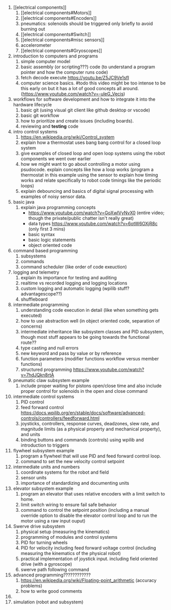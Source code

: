 1. [[electrical components]]
	1. [[electrical components#Motors]]
	3. [[electrical components#Encoders]]
	4. pneumatics: solenoids should be triggered only briefly to avoid burning out
	5. [[electrical components#Switch]]
	6. [[electrical components#misc sensors]]
	7. accelerometer
	8. [[electrical components#Gryoscopes]]
2. introduction to computers and programs
	1. simple computer model
	2. basic assembly (or scripting???) code (to understand a program pointer and how the computer runs code)
	3. fetch decode execute https://youtu.be/Z5JC9Ve1sfI
	4. computer science basics. #todo this video might be too intense to be this early on but it has a lot of good concepts all around. (https://www.youtube.com/watch?v=-uleG_Vecis)
3. workflows for software development and how to integrate it into the hardware lifecycle
	1. basic git (using visual git client like github desktop or vscode)
	2. basic git workflow
	3. how to prioritize and create issues (including boards).
	4. reviewing and **testing** code
4. intro control systems
	1.  https://en.wikipedia.org/wiki/Control_system
	2. explain how a thermostat uses bang bang control for a closed loop system
	3. give examples of closed loop and open loop systems using the robot components we went over earlier
	4. how we might want to go about controlling a motor using psudocode. explain concepts like how a loop works (program a thermostat in this example using the sensor to explain how timing works and relate specifically to robot code timings like the periodic loops)
	5. explain debouncing and basics of digital signal processing with examples of noisy sensor data.
5. basic java
	1. explain java programming concepts
		- https://www.youtube.com/watch?v=GoXwIVyNvX0 (entire video; though the private/public chatter isn't really great)
		- data types https://www.youtube.com/watch?v=6otW6OXjR8c (only first 3 mins)
		- basic syntax
		- basic logic statements
		- object oriented code
6. command based programming
	1. subsystems
	2. commands
	3. command scheduler (like order of code exeuction)
7. logging and telemetry
	1. explain its importance for testing and auditing
	2. realtime vs recorded logging and logging locations
	3. custom logging and automatic logging (wpilib stuff? advantagescope??)
	4. shuffleboard
8. intermediate programming
	1. understanding code execution in detail (like when something gets executed)
	2. how to use abstraction well (in object oriented code, separation of concerns)
	3. intermediate inheritance like subsystem classes and PID subsystem, though most stuff appears to be going towards the functional route??
	4. type casting and null errors
	5. new keyword and pass by value or by reference
	6. function parameters (modifier functions workflow versus member functions)
	7. structured programming https://www.youtube.com/watch?v=7hdJQkn8rtA
9. pneumatic claw subsystem example
	1. include proper waiting for pistons open/close time and also include proper control for solenoids in the open and close command
10. intermediate control systems
	1. PID control
	2. feed forward control https://docs.wpilib.org/en/stable/docs/software/advanced-controls/controllers/feedforward.html
	3. joysticks, controllers, response curves, deadzones, slew rate, and magnitude limits (as a physical property and mechanical property), and units
	4. binding buttons and commands (controls) using wpilib and introduction to triggers
11. flywheel subsystem example
	1. program a flywheel that will use PID and feed forward control loop.
	2. command to set the new velocity control setpoint
12. intermediate units and numbers
	1. coordinate systems for the robot and field
	2. sensor units
	3. importance of standardizing and documenting units
13. elevator subsystem example
	1. program an elevator that uses relative encoders with a limit switch to home.
	2. limit switch wiring to ensure fail safe behavior
	3. command to control the setpoint position (including a manual override option to disable the elevator control loop and to run the motor using a raw input ouput)
14. Swerve drive subsystem
	1. physical setup (measuring the kinematics)
	2. programming of modules and control systems
	3. PID for turning wheels
	4. PID for velocity including feed forward voltage control (including measuring the kinematics of the physical robot)
	5. practical implementation of joystick input. including field oriented drive (with a gyroscope)
	6. swerve path following command
15. advanced programming????????????
	1. https://en.wikipedia.org/wiki/Floating-point_arithmetic (accuracy problems)
	2. how to write good comments
16. 
17. simulation (robot and subsystem)
